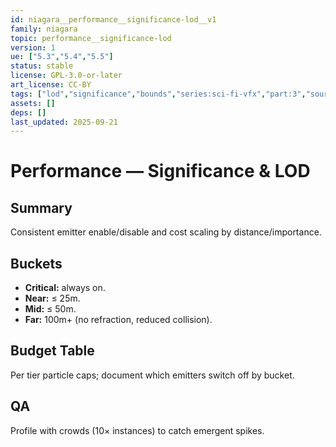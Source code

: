 ```yaml
---
id: niagara__performance__significance-lod__v1
family: niagara
topic: performance__significance-lod
version: 1
ue: ["5.3","5.4","5.5"]
status: stable
license: GPL-3.0-or-later
art_license: CC-BY
tags: ["lod","significance","bounds","series:sci-fi-vfx","part:3","source:book:butler"]
assets: []
deps: []
last_updated: 2025-09-21
---
```



# Performance — Significance & LOD


## Summary
Consistent emitter enable/disable and cost scaling by distance/importance.


## Buckets
- **Critical:** always on.
- **Near:** ≤ 25m.
- **Mid:** ≤ 50m.
- **Far:** 100m+ (no refraction, reduced collision).


## Budget Table
Per tier particle caps; document which emitters switch off by bucket.


## QA
Profile with crowds (10× instances) to catch emergent spikes.